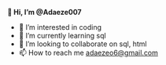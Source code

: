 **👋 Hi, I’m @Adaeze007**
- 👀 I’m interested in coding
- 🌱 I’m currently learning sql
- 💞️ I’m looking to collaborate on sql, html
- 📫 How to reach me adaezeo6@gmail.com

<!---
Adaeze007/Adaeze007 is a ✨ special ✨ repository because its `README.md` (this file) appears on your GitHub profile.
You can click the Preview link to take a look at your changes.
--->
